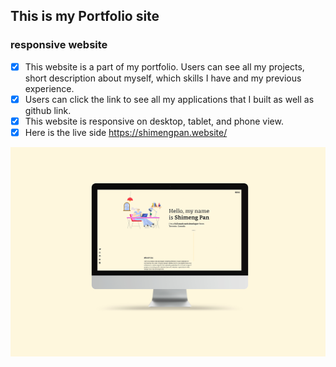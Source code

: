 ## This is my Portfolio site 
### responsive website
- [X] This website is a part of my portfolio. Users can see all my projects, short description about myself, which skills I have and my previous experience.
- [X] Users can click the link to see all my applications that I built as well as github link.
- [X] This website is responsive on desktop, tablet, and phone view.
- [X] Here is the live side https://shimengpan.website/
 <img src="images/v0.jpg" />